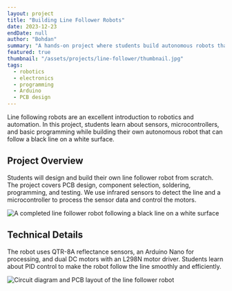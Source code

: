 ```yaml
---
layout: project
title: "Building Line Follower Robots"
date: 2023-12-23
endDate: null
author: "Bohdan"
summary: "A hands-on project where students build autonomous robots that can follow lines using infrared sensors and microcontrollers."
featured: true
thumbnail: "/assets/projects/line-follower/thumbnail.jpg"
tags:
  - robotics
  - electronics
  - programming
  - Arduino
  - PCB design
---
```


Line following robots are an excellent introduction to robotics and automation. In this project, students learn about sensors, microcontrollers, and basic programming while building their own autonomous robot that can follow a black line on a white surface.

## Project Overview
Students will design and build their own line follower robot from scratch. The project covers PCB design, component selection, soldering, programming, and testing. We use infrared sensors to detect the line and a microcontroller to process the sensor data and control the motors.

![A completed line follower robot following a black line on a white surface](/assets/projects/line-follower/overview.jpg)

## Technical Details
The robot uses QTR-8A reflectance sensors, an Arduino Nano for processing, and dual DC motors with an L298N motor driver. Students learn about PID control to make the robot follow the line smoothly and efficiently.

![Circuit diagram and PCB layout of the line follower robot](/assets/projects/line-follower/technical.jpg) 